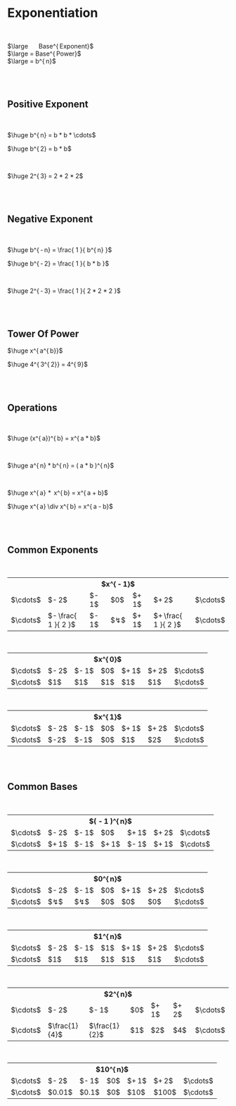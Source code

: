 
# Exponentiation

<br>

$\large         Base^{ Exponent}$ <br>
$\large = Base^{ Power}$ <br>
$\large = b^{ n}$

<br>
<br>

## Positive Exponent

<br>

$\huge b^{ n} = b * b * \cdots$

$\huge b^{ 2} = b * b$

<br>

$\huge 2^{ 3} = 2 * 2 * 2$

<br>
<br>

## Negative Exponent

<br>

$\huge b^{ - n} = \frac{ 1 }{ b^{ n} }$

$\huge b^{ - 2} = \frac{ 1 }{ b * b }$

<br>

$\huge 2^{ - 3} = \frac{ 1 }{ 2 * 2 * 2 }$

<br>
<br>

## Tower Of Power

$\huge x^{ a^{ b}}$

$\huge 4^{ 3^{ 2}} = 4^{ 9}$

<br>
<br>

## Operations

<br>

$\huge (x^{ a})^{ b} = x^{ a * b}$

<br>

$\huge a^{ n} * b^{ n} = ( a * b )^{ n}$

<br>

$\huge x^{ a}  *   x^{ b} = x^{ a + b}$

$\huge x^{ a} \div x^{ b} = x^{ a - b}$

<br>
<br>

## Common Exponents

<br>

<table>
    <tr><th colspan = 7>$x^{ - 1}$</th></tr>
    <tr>
        <td>$\cdots$</td>
        <td>$- 2$</td>
        <td>$- 1$</td>
        <td>$0$</td>
        <td>$+ 1$</td>
        <td>$+ 2$</td>
        <td>$\cdots$</td>
    </tr>
     <tr>
        <td>$\cdots$</td>
        <td>$- \frac{ 1 }{ 2 }$</td>
        <td>$- 1$</td>
        <td>$↯$</td>
        <td>$+ 1$</td>
        <td>$+ \frac{ 1 }{ 2 }$</td>
        <td>$\cdots$</td>
    </tr>
</table>

<br>

<table>
    <tr><th colspan = 7>$x^{ 0}$</th></tr>
    <tr>
        <td>$\cdots$</td>
        <td>$- 2$</td>
        <td>$- 1$</td>
        <td>$0$</td>
        <td>$+ 1$</td>
        <td>$+ 2$</td>
        <td>$\cdots$</td>
    </tr>
     <tr>
        <td>$\cdots$</td>
        <td>$1$</td>
        <td>$1$</td>
        <td>$1$</td>
        <td>$1$</td>
        <td>$1$</td>
        <td>$\cdots$</td>
    </tr>
</table>


<br>

<table>
    <tr><th colspan = 7>$x^{ 1}$</th></tr>
    <tr>
        <td>$\cdots$</td>
        <td>$- 2$</td>
        <td>$- 1$</td>
        <td>$0$</td>
        <td>$+ 1$</td>
        <td>$+ 2$</td>
        <td>$\cdots$</td>
    </tr>
     <tr>
        <td>$\cdots$</td>
        <td>$-2$</td>
        <td>$-1$</td>
        <td>$0$</td>
        <td>$1$</td>
        <td>$2$</td>
        <td>$\cdots$</td>
    </tr>
</table>

<br>
<br>

## Common Bases

<br>

<table>
    <tr><th colspan = 7>$( - 1 )^{ n}$</th></tr>
    <tr>
        <td>$\cdots$</td>
        <td>$- 2$</td>
        <td>$- 1$</td>
        <td>$0$</td>
        <td>$+ 1$</td>
        <td>$+ 2$</td>
        <td>$\cdots$</td>
    </tr>
     <tr>
        <td>$\cdots$</td>
        <td>$+ 1$</td>
        <td>$- 1$</td>
        <td>$+ 1$</td>
        <td>$- 1$</td>
        <td>$+ 1$</td>
        <td>$\cdots$</td>
    </tr>
</table>

<br>

<table>
    <tr><th colspan = 7>$0^{ n}$</th></tr>
    <tr>
        <td>$\cdots$</td>
        <td>$- 2$</td>
        <td>$- 1$</td>
        <td>$0$</td>
        <td>$+ 1$</td>
        <td>$+ 2$</td>
        <td>$\cdots$</td>
    </tr>
     <tr>
        <td>$\cdots$</td>
        <td>$↯$</td>
        <td>$↯$</td>
        <td>$0$</td>
        <td>$0$</td>
        <td>$0$</td>
        <td>$\cdots$</td>
    </tr>
</table>

<br>

<table>
    <tr><th colspan = 7>$1^{ n}$</th></tr>
    <tr>
        <td>$\cdots$</td>
        <td>$- 2$</td>
        <td>$- 1$</td>
        <td>$1$</td>
        <td>$+ 1$</td>
        <td>$+ 2$</td>
        <td>$\cdots$</td>
    </tr>
     <tr>
        <td>$\cdots$</td>
        <td>$1$</td>
        <td>$1$</td>
        <td>$1$</td>
        <td>$1$</td>
        <td>$1$</td>
        <td>$\cdots$</td>
    </tr>
</table>

<br>

<table>
    <tr><th colspan = 7>$2^{ n}$</th></tr>
    <tr>
        <td>$\cdots$</td>
        <td>$- 2$</td>
        <td>$- 1$</td>
        <td>$0$</td>
        <td>$+ 1$</td>
        <td>$+ 2$</td>
        <td>$\cdots$</td>
    </tr>
     <tr>
        <td>$\cdots$</td>
        <td>$\frac{1}{4}$</td>
        <td>$\frac{1}{2}$</td>
        <td>$1$</td>
        <td>$2$</td>
        <td>$4$</td>
        <td>$\cdots$</td>
    </tr>
</table>

<br>

<table>
    <tr><th colspan = 7>$10^{ n}$</th></tr>
    <tr>
        <td>$\cdots$</td>
        <td>$- 2$</td>
        <td>$- 1$</td>
        <td>$0$</td>
        <td>$+ 1$</td>
        <td>$+ 2$</td>
        <td>$\cdots$</td>
    </tr>
     <tr>
        <td>$\cdots$</td>
        <td>$0.01$</td>
        <td>$0.1$</td>
        <td>$0$</td>
        <td>$10$</td>
        <td>$100$</td>
        <td>$\cdots$</td>
    </tr>
</table>

<br>
